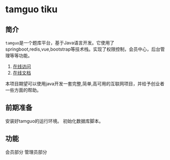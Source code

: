 # tamguo tiku

## 简介 ##
`tamguo`是一个题库平台，基于Java语言开发。它使用了springboot,redis,vue,bootstrap等技术栈。实现了权限控制，会员中心，后台管理等等功能。

 1. [在线访问][1]
 2. [在线文档][2]

本项目期望可以使用java开发一套完整,简单,高可用的互联网项目，并给予创业者一些方面的帮助。

  [1]: http://www.tamguo.com
  [2]: http://www.tamguo.com



## 前期准备 ##
安装好tamguo的运行环境。
初始化数据库脚本。


## 功能 ##
会员部分
管理员部分
